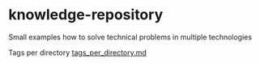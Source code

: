 # knowledge-repository

Small examples how to solve technical problems in multiple technologies

Tags per directory [tags_per_directory.md](tags_per_directory.md)